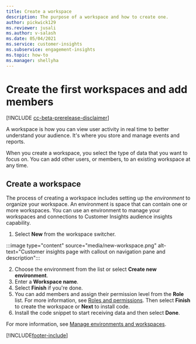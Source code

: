 ```yaml
---
title: Create a workspace
description: The purpose of a workspace and how to create one.
author: pickwick129
ms.reviewer: jusali
ms.author: v-salash
ms.date: 05/04/2021
ms.service: customer-insights
ms.subservice: engagement-insights 
ms.topic: how-to
ms.manager: shellyha
---
```


# Create the first workspaces and add members

[!INCLUDE [cc-beta-prerelease-disclaimer](includes/cc-beta-prerelease-disclaimer.md)]

A workspace is how you can view user activity in real time to better understand your audience. It's where you store and manage events and reports.

When you create a workspace, you select the type of data that you want to focus on. You can add other users, or members, to an existing workspace at any time. 

## Create a workspace

The process of creating a workspace includes setting up the *environment* to organize your workspace. An environment is space that can contain one or more workspaces. You can use an environment to manage your workspaces and connections to Customer Insights audience insights capability.

1. Select **New** from the workspace switcher.

:::image type="content" source="media/new-workspace.png" alt-text="Customer insights page with callout on navigation pane and description":::


2. Choose the environment from the list or select **Create new environment**.
1. Enter a **Workspace name**.
1. Select **Finish** if you're done. 
1. You can add members and assign their permission level from the **Role** list. For more information, see [Roles and permissions](user-roles.md). Then select **Finish** to create the workspace or **Next** to install code.
1. Install the code snippet to start receiving data and then select **Done**.

For more information, see [Manage environments and workspaces](manage-environments-workspaces.md).

[!INCLUDE[footer-include](../includes/footer-banner.md)]

